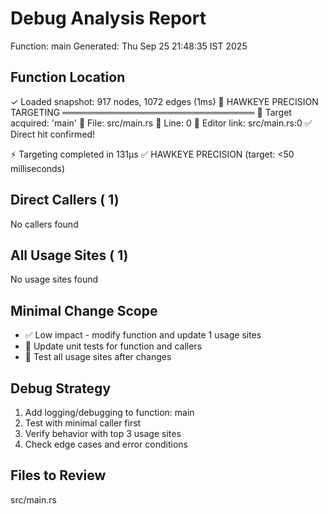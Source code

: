 # Debug Analysis Report
Function: main
Generated: Thu Sep 25 21:48:35 IST 2025

## Function Location
✓ Loaded snapshot: 917 nodes, 1072 edges (1ms)
🎯 HAWKEYE PRECISION TARGETING
═══════════════════════════════
🏹 Target acquired: 'main'
📁 File: src/main.rs
📍 Line: 0
🔗 Editor link: src/main.rs:0
✅ Direct hit confirmed!

⚡️ Targeting completed in 131μs ✅ HAWKEYE PRECISION (target: <50 milliseconds)

## Direct Callers (       1)
No callers found

## All Usage Sites (       1)
No usage sites found

## Minimal Change Scope
- ✅ Low impact - modify function and update        1 usage sites
- 📝 Update unit tests for function and callers
- 🧪 Test all usage sites after changes

## Debug Strategy
1. Add logging/debugging to function: main
2. Test with minimal caller first
3. Verify behavior with top 3 usage sites
4. Check edge cases and error conditions

## Files to Review
src/main.rs
